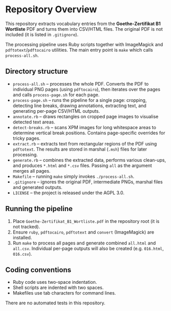 # Repository Overview

This repository extracts vocabulary entries from the **Goethe-Zertifikat B1 Wortliste** PDF and turns them into CSV/HTML files. The original PDF is not included (it is listed in `.gitignore`).

The processing pipeline uses Ruby scripts together with ImageMagick and `pdftotext`/`pdftocairo` utilities. The main entry point is `make` which calls `process-all.sh`.

## Directory structure

- `process-all.sh` – processes the whole PDF. Converts the PDF to individual PNG pages (using `pdftocairo`), then iterates over the pages and calls `process-page.sh` for each page.
- `process-page.sh` – runs the pipeline for a single page: cropping, detecting line breaks, drawing annotations, extracting text, and generating per-page CSV/HTML outputs.
- `annotate.rb` – draws rectangles on cropped page images to visualise detected text areas.
- `detect-breaks.rb` – scans XPM images for long whitespace areas to determine vertical break positions. Contains page-specific overrides for tricky pages.
- `extract.rb` – extracts text from rectangular regions of the PDF using `pdftotext`. The results are stored in marshal (`.msh`) files for later processing.
- `generate.rb` – combines the extracted data, performs various clean-ups, and produces `*.html` and `*.csv` files. Passing `all` as the argument merges all pages.
- `Makefile` – running `make` simply invokes `./process-all.sh`.
- `.gitignore` – ignores the original PDF, intermediate PNGs, marshal files and generated outputs.
- `LICENSE` – the project is released under the AGPL 3.0.

## Running the pipeline

1. Place `Goethe-Zertifikat_B1_Wortliste.pdf` in the repository root (it is not tracked).
2. Ensure `ruby`, `pdftocairo`, `pdftotext` and `convert` (ImageMagick) are installed.
3. Run `make` to process all pages and generate combined `all.html` and `all.csv`.
   Individual per-page outputs will also be created (e.g. `016.html`, `016.csv`).

## Coding conventions

- Ruby code uses two-space indentation.
- Shell scripts are indented with two spaces.
- Makefiles use tab characters for command lines.

There are no automated tests in this repository.

